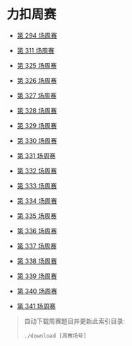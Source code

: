 # 力扣周赛

- [第 294 场周赛](294)

- [第 311 场周赛](311)

- [第 325 场周赛](325)

- [第 326 场周赛](326)

- [第 327 场周赛](327)

- [第 328 场周赛](328)

- [第 329 场周赛](329)

- [第 330 场周赛](330)

- [第 331 场周赛](331)

- [第 332 场周赛](332)

- [第 333 场周赛](333)

- [第 334 场周赛](334)

- [第 335 场周赛](335)

- [第 336 场周赛](336)

- [第 337 场周赛](337)

- [第 338 场周赛](338)

- [第 339 场周赛](339)

- [第 340 场周赛](340)

- [第 341 场周赛](341)

> 自动下载周赛题目并更新此索引目录:
> ```shell
> ./download [周赛场号]
> ```
